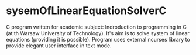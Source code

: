 sysemOfLinearEquationSolverC
============================
C program written for academic subject: Indroduction to programming in C (at th Warsaw University of Technology). It's aim is to solve system of linear equations (providing it is possible). Program uses external ncurses library to provide elegant user interface in text mode. 
